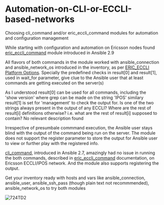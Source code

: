 # Automation-on-CLI-or-ECCLI-based-networks
Choosing cli_command and/or eric_eccli_command modules for automation and configuration management

While starting with configuration and automation on Ericsson nodes found [eric_eccli_command](https://docs.ansible.com/ansible/latest/modules/eric_eccli_command_module.html) module introduced in Ansible 2.9 

All flavors of both commands in the module worked with ansible_connection and ansible_network_os introduced in the inventory, as per [ERIC_ECCLI Platform Options](https://docs.ansible.com/ansible/latest/network/user_guide/platform_eric_eccli.html). Specially the predefined checks in result[0] and result[1], used in wait_for parameter, give clue to the Ansible user that at least commands are getting executed on the server(s)

As I understood result[0] can be used for all commands, including the 'show version' where grep can be made on the string 'IPOS' similary result[1] is set for 'management' to check the output for. Is one of the two strings always present in the output of any ECCLI? Where are the rest of result[i] definitions otherwise? i.e. what are the rest of result[i] supposed to contain? No relevant description found 

Irrespective of presumbale commmand execution, the Ansible user stays blind with the output of the command being run on the server. The module does not support the register parameter to store the output for Ansible user to view or further play with the registered info.

[cli_command](https://docs.ansible.com/ansible/latest/modules/cli_command_module.html), introduced in Ansible 2.7, amazingly had no issue in running the both commands, described in [eric_eccli_command](https://docs.ansible.com/ansible/latest/modules/eric_eccli_command_module.html) documentation, on Ericsson ECCLI/IPOS network. And the module also supports registering the output.

Get your inventory ready with hosts and vars like ansible_connection, ansible_user, ansible_ssh_pass (though plain text not recommmended), ansible_network_os to try both modules

![724TD2](https://user-images.githubusercontent.com/47313728/88474627-6244ed00-cedd-11ea-9e6d-591317056991.png)
